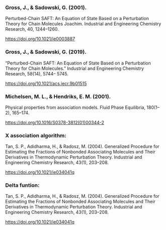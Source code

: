 ### Gross, J., & Sadowski, G. (2001). 
Perturbed-Chain SAFT: An Equation of State 
Based on a Perturbation Theory for Chain Molecules
Joachim. Industrial and Engineering Chemistry Research, 40, 1244–1260.

https://doi.org/10.1021/ie0003887

### Gross, J., & Sadowski, G. (2019).
“Perturbed-Chain SAFT: An Equation of State Based on 
a Perturbation Theory for Chain Molecules.” Industrial 
and Engineering Chemistry Research, 58(14), 5744–
5745.

https://doi.org/10.1021/acs.iecr.9b01515

### Michelsen, M. L., & Hendriks, E. M. (2001). 
Physical properties from association models. 
Fluid Phase Equilibria, 180(1–2), 165–174. 

https://doi.org/10.1016/S0378-3812(01)00344-2

### X association algorithm:
Tan, S. P., Adidharma, H., & Radosz, M. (2004).
Generalized Procedure for Estimating the Fractions of 
Nonbonded Associating Molecules and Their Derivatives in 
Thermodynamic Perturbation Theory. Industrial and Engineering 
Chemistry Research, 43(1), 203–208.

https://doi.org/10.1021/ie034041q

### Delta funtion:
Tan, S. P., Adidharma, H., & Radosz, M. (2004). Generalized Procedure 
for Estimating the Fractions of Nonbonded Associating Molecules and 
Their Derivatives in Thermodynamic Perturbation Theory. Industrial 
and Engineering Chemistry Research, 43(1), 203–208. 

https://doi.org/10.1021/ie034041q

